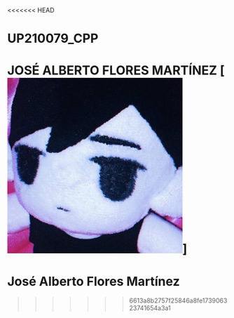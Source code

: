 <<<<<<< HEAD
# UP210079_CPP 
JOSÉ ALBERTO FLORES MARTÍNEZ
[![Imagen Perronsota](https://github.com/UP210079/UP210079_CPP/blob/main/U1/RE2ypdAl_400x400.jpg)]
=======
# José Alberto Flores Martínez
>>>>>>> 6613a8b2757f25846a8fe173906323741654a3a1
